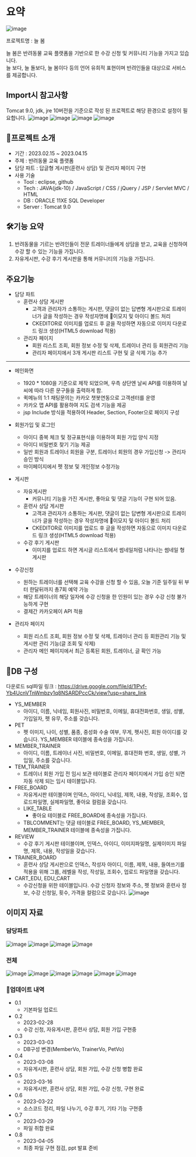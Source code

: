 # 요약
![image](https://user-images.githubusercontent.com/115638416/232486664-0e62a12c-f69d-4a4b-bc11-be5f77458769.png)

프로젝트명 : 늘 봄

늘 봄은 반려동물 교육 플랫폼을 기반으로 한 수강 신청 및 커뮤니티 기능을 가지고 있습니다.<br>
늘 보다, 늘 돌보다, 늘 봄이다 등의 언어 유희적 표현이며 반려인들을 대상으로 서비스를 제공합니다.

## Import시 참고사항
Tomcat 9.0, jdk, jre 10버전을 기준으로 작성 된 프로젝트로 해당 환경으로 설정이 필요합니다.
![image](https://user-images.githubusercontent.com/115638416/233226615-bdf4d8d7-5134-4324-b52f-35dd2232312c.png)
![image](https://user-images.githubusercontent.com/115638416/233226631-d87632bf-4095-4f90-b2f1-7d075e09bde5.png)
![image](https://user-images.githubusercontent.com/115638416/233226659-c739c022-e799-46a3-9425-31575c41ae67.png)
![image](https://user-images.githubusercontent.com/115638416/233227660-d3917d0f-55bd-4fa2-9f24-bdec5fc7a7d1.png)



## 📌프로젝트 소개 
* 기간 : 2023.02.15 ~ 2023.04.15
* 주제 : 반려동물 교육 플랫폼
* 담당 파트 : 답글형 게시판(훈련사 상담) 및 관리자 페이지 구현
* 사용 기술
    * Tool : eclipse, github
    * Tech : JAVA(jdk-10) / JavaScript / CSS / jQuery / JSP / Servlet MVC / HTML
    * DB : ORACLE 11XE SQL Developer
    * Server : Tomcat 9.0

## 🛠기능 요약
1. 반려동물을 기르는 반려인들이 전문 트레이너들에게 상담을 받고, 교육을 신청하여 수강 할 수 있는 기능을 가집니다.
2. 자유게시판, 수강 후기 게시판을 통해 커뮤니티의 기능을 가집니다.

## 주요기능
* 담당 파트
   * 훈련사 상담 게시판
      * 고객과 관리자가 소통하는 게시판, 댓글이 없는 답변형 게시판으로 트레이너가 글을 작성하는 경우 작성자명에 🍎이모지 및 아이디 볼드 처리
      * CKEDITOR로 이미지를 업로드 후 글을 작성하면 자동으로 이미지 다운로드 링크 생성(HTML5 download 적용)
   * 관리자 페이지
     * 회원 리스트 조회, 회원 정보 수정 및 삭제, 트레이너 관리 등 회원관리 기능
     * 관리자 페이지에서 3개 게시판 리스트 구현 및 글 삭제 기능 추가      
<hr>

* 메인화면
    * 1920 * 1080을 기준으로 제작 되었으며, 우측 상단엔 날씨 API를 이용하여 날씨에 따라 다른 문구들을 출력하게 함.
    * 퀵메뉴의 1:1 채팅문의는 카카오 챗봇연동으로 고객센터를 운영
    * 카카오 맵 API를 활용하여 지도 검색 기능을 제공
    * jsp Include 방식을 적용하여 Header, Section, Footer으로 페이지 구성
    
* 회원가입 및 로그인
    * 아이디 중복 체크 및 정규표현식을 이용하여 회원 가입 양식 지정
    * 아이디 비밀번호 찾기 기능 제공
    * 일반 회원과 트레이너 회원을 구분, 트레이너 회원의 경우 가입신청 -> 관리자 승인 방식
    * 마이페이지에서 펫 정보 및 개인정보 수정가능
    
* 게시판
    * 자유게시판
      * 커뮤니티 기능을 가진 게시판, 좋아요 및 댓글 기능이 구현 되어 있음.
    * 훈련사 상담 게시판
      * 고객과 관리자가 소통하는 게시판, 댓글이 없는 답변형 게시판으로 트레이너가 글을 작성하는 경우 작성자명에 🍎이모지 및 아이디 볼드 처리
      * CKEDITOR로 이미지를 업로드 후 글을 작성하면 자동으로 이미지 다운로드 링크 생성(HTML5 download 적용)
    * 수강 후기 게시판
      * 이미지를 업로드 하면 게시글 리스트에서 썸네일처럼 나타나는 썸네일 형 게시판

* 수강신청
  * 원하는 트레이너를 선택해 교육 수강을 신청 할 수 있음, 오늘 기준 일주일 뒤 부터 한달뒤까지 총7회 예약 가능
  * 해당 트레이너의 해당 일자에 수강 신청을 한 인원이 있는 경우 수강 신청 불가능하게 구현
  * 결제간 카카오페이 API 적용
    
* 관리자 페이지
  * 회원 리스트 조회, 회원 정보 수정 및 삭제, 트레이너 관리 등 회원관리 기능 및 게시판 관리 기능(글 조회 및 삭제)
  * 관리자 메인 페이지에서 최근 등록된 회원, 트레이너, 글 확인 가능

## 🔖DB 구성
다운로드 sql파일 링크 : https://drive.google.com/file/d/1lPvf-Yb4UcnVTnWmbzy1q8NSARDPccCk/view?usp=share_link

* YS_MEMBER
  * 아이디, 이름, 닉네임, 회원사진, 비밀번호, 이메일, 휴대전화번호, 생일, 성별, 가입일자, 펫 유무, 주소를 갖습니다.
* PET
  * 펫 이미지, 나이, 성별, 품종, 중성화 수술 여부, 무게, 펫사진, 회원 아이디를 갖습니다. YS_MEMBER 테이블에 종속성을 가집니다.
* MEMBER_TRAINER
  * 아이디, 이름, 트레이너 사진, 비밀번호, 이메일, 휴대전화 번호, 생일, 성별, 가입일, 주소를 갖습니다.
* TEM_TRAINER
  * 트레이너 회원 가입 전 임시 보관 테이블로 관리자 페이지에서 가입 승인 되면 자동 삭제 되는 임시 테이블입니다.
* FREE_BOARD
  * 자유게시판 테이블이며 인덱스, 아이디, 닉네임, 제목, 내용, 작성일, 조회수, 업로드파일명, 실제파일명, 좋아요 컬럼을 갖습니다.
  * LIKE_TABLE
    * 좋아요 테이블로 FREE_BOARD에 종속성을 가집니다.
  * TBLCOMMENT는 댓글 테이블로 FREE_BOARD, YS_MEMBER, MEMBER_TRAINER 테이블에 종속성을 가집니다.
* REVIEW
  * 수강 후기 게시판 테이블이며, 인덱스, 아이디, 이미지파일명, 실제이미지 파일명, 제목, 내용, 작성일을 갖습니다.
* TRAINER_BOARD
  * 훈련사 상담 게시판으로 인덱스, 작성자 아이디, 이름, 제목, 내용, 들여쓰기를 적용을 위해 그룹, 레벨을 작성, 작성일, 조회수, 업로드 파일명을 갖습니다.
* CART_EDU, EDU_CART
  * 수강신청을 위한 테이블입니다. 수강 신청자 정보와 주소, 펫 정보와 훈련사 정보, 수강 신청일, 횟수, 가격을 컬럼으로 갖습니다.
![image](https://user-images.githubusercontent.com/115638416/232683018-ad9568a2-7f13-4ffc-8d37-40ee2d7c06f3.png)




## 이미지 자료
### 담당파트
![image](https://user-images.githubusercontent.com/115638416/232501695-f7ded26c-6494-4a9d-af62-81d908e82d7e.png)
![image](https://user-images.githubusercontent.com/115638416/232920732-5d47c210-3479-46f0-9900-dcdd5112d4fd.png)
![image](https://user-images.githubusercontent.com/115638416/232501818-83a7dad5-f1b9-4925-9264-d99b0fad5502.png)
![image](https://user-images.githubusercontent.com/115638416/232935460-72b05f52-37a3-42ef-bad8-396fdf1f07f3.png)


### 전체
![image](https://user-images.githubusercontent.com/115638416/232540955-efdb8f98-7d34-47bc-b4f1-49bcc3ca0a32.png)
![image](https://user-images.githubusercontent.com/115638416/232541686-a507b852-f7aa-446e-9e0e-ddea7cc4b32f.png)
![image](https://user-images.githubusercontent.com/115638416/232541789-01802d63-2505-4499-864f-8e354795dd3d.png)
![image](https://user-images.githubusercontent.com/115638416/232541889-2de916e4-43c6-47aa-9360-c45e6526fe46.png)
![image](https://user-images.githubusercontent.com/115638416/232674329-808779f1-9cf5-4468-8d40-c297f81007cd.png)
![image](https://user-images.githubusercontent.com/115638416/232674455-bd48790f-a30d-4ba8-886e-ae2c35044880.png)






### 🔄업데이트 내역
* 0.1 
  * 기본파일 업로드
* 0.2
  * 2023-02-28 
  * 수강 신청, 자유게시판, 훈련사 상담, 회원 가입 구현중
* 0.3
  * 2023-03-03
  * DB구성 변경(MemberVo, TrainerVo, PetVo)
* 0.4
  * 2023-03-08
  * 자유게시판, 훈련사 상담, 회원 가입, 수강 신청 병합 완료
* 0.5
  * 2023-03-16
  * 자유게시판, 훈련사 상담, 회원 가입, 수강 신청, 구현 완료
* 0.6
  * 2023-03-22
  * 소스코드 정리, 파일 나누기, 수강 후기, 기타 기능 구현중
* 0.7
  * 2023-03-29
  * 파일 취합 완료
* 0.8
  * 2023-04-05
  * 최종 파일 구현 점검, ppt 발표 준비
